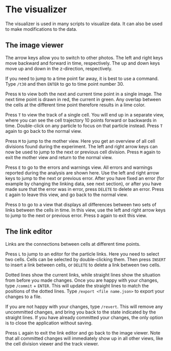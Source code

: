 The visualizer
==============

The visualizer is used in many scripts to visualize data. It can also be used to make modifications to the data.

The image viewer
----------------
The arrow keys allow you to switch to other photos. The left and right keys move backward and forward in time,
respectively. The up and down keys move up and down in the z-direction, respectively.

If you need to jump to a time point far away, it is best to use a command. Type `/t30` and then `ENTER`  to go to time
point number 30.

Press `N` to view both the next and current time point in a single image. The next time point is drawn in red, the
current in green. Any overlap between the cells at the different time point therefore results in a lime color.

Press `T` to view the track of a single cell. You will end up in a separate view, where you can see the cell trajectory
10 points forward or backwards in time. Double-click on any particle to focus on that particle instead. Press `T` again
to go back to the normal view.

Press `M` to jump to the mother view. Here you get an overview of all cell divisions found during the experiment. The
left and right arrow keys can now be used to jump to the next or previous cell division. Press `M` again to exit the
mother view and return to the normal view.

Press `E` to go to the errors and warnings view. All errors and warnings reported during the analysis are shown here.
Use the left and right arrow keys to jump to the next or previous error. After you have fixed an error (for example by
changing the linking data, see next section), or after you have made sure that the error was in error, press `DELETE` to
delete an error. Press `E` again to leave this view, and go back to the normal view.

Press `D` to go to a view that displays all differences between two sets of links between the cells in time. In this
view, use the left and right arrow keys to jump to the next or previous error. Press `D` again to exit this view.

The link editor
---------------
Links are the connections between cells at different time points.

Press `L` to jump to an editor for the particle links. Here you need to select two cells. Cells can be selected by
double-clicking them. Then press `INSERT` to insert a link between cells, or `DELETE` to delete a link between two
cells.

Dotted lines show the current links, while straight lines show the situation from before you made changes.
Once you are happy with your changes, type `/commit` + `ENTER`. This will update the straight lines to match the
positions of the dotted lines. Type `/export <file name.json>` to export your changes to a file.

If you are not happy with your changes, type `/revert`. This will remove any uncommitted changes, and bring you back to
the state indicated by the straight lines. If you have already committed your changes, the only option is to close the
application without saving.

Press `L` again to exit the link editor and go back to the image viewer. Note that all committed changes will
immediately show up in all other views, like the cell division viewer and the track viewer.
